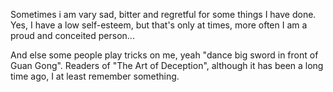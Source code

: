 Sometimes i am vary sad, bitter and regretful for some things I have done. Yes, I have a low self-esteem, but that's only at times, more often I am a proud and conceited person...  

And else some people play tricks on me, yeah "dance big sword in front of Guan Gong". Readers of "The Art of Deception", although it has been a long time ago, I at least remember something.